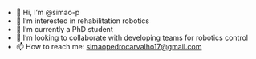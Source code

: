 - 👋 Hi, I’m @simao-p
- 👀 I’m interested in rehabilitation robotics
- 🌱 I’m currently a PhD student
- 💞️ I’m looking to collaborate with developing teams for robotics control
- 📫 How to reach me: simaopedrocarvalho17@gmail.com

<!---
simao-p/simao-p is a ✨ special ✨ repository because its `README.md` (this file) appears on your GitHub profile.
You can click the Preview link to take a look at your changes.
--->
